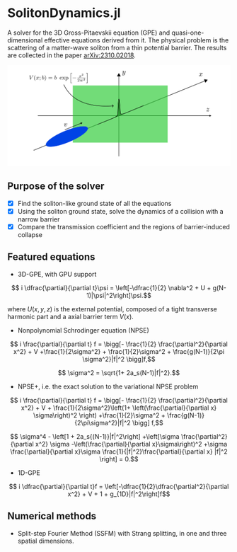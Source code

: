 # SolitonDynamics.jl
A solver for the 3D Gross-Pitaevskii equation (GPE) and quasi-one-dimensional effective equations derived from it.
The physical problem is the scattering of a matter-wave soliton from a thin potential barrier. The results are collected in the paper [arXiv:2310.02018](https://browse.arxiv.org/abs/2310.02018).

![Quasi-one-dimensional scattering](drawing.png)

## Purpose of the solver
- [x] Find the soliton-like ground state of all the equations 
- [x] Using the soliton ground state, solve the dynamics of a collision with a narrow barrier
- [x] Compare the transmission coefficient and the regions of barrier-induced collapse
  
## Featured equations
- 3D-GPE, with GPU support
```math
      i \dfrac{\partial}{\partial t}\psi = \left[-\dfrac{1}{2} \nabla^2 + U  + g(N-1)|\psi|^2\right]\psi.
```
where $U(x, y, z)$ is the external potential, composed of a tight transverse harmonic part and a axial barrier term $V(x)$.
- Nonpolynomial Schrodinger equation (NPSE)
```math
      i  \frac{\partial}{\partial t} f = \bigg[- \frac{1}{2} \frac{\partial^2}{\partial x^2} + V +\frac{1}{2\sigma^2} + \frac{1}{2}\sigma^2 + \frac{g(N-1)}{2\pi \sigma^2}|f|^2 \bigg]f,
```
```math
      \sigma^2 = \sqrt{1+ 2a_s(N-1)|f|^2}.
```

- NPSE+, i.e. the exact solution to the variational NPSE problem
```math
      i \frac{\partial}{\partial t} f = \bigg[- \frac{1}{2} \frac{\partial^2}{\partial x^2} + V + \frac{1}{2\sigma^2}\left(1+ \left(\frac{\partial}{\partial x} \sigma\right)^2 \right) +\frac{1}{2}\sigma^2 + \frac{g(N-1)}{2\pi\sigma^2}|f|^2 \bigg] f,
```
```math
          \sigma^4 - \left[1 + 2a_s{(N-1)}|f|^2\right]
          +\left[\sigma \frac{\partial^2}{\partial x^2} \sigma -\left(\frac{\partial}{\partial x}\sigma\right)^2 +\sigma \frac{\partial}{\partial x}\sigma \frac{1}{|f|^2}\frac{\partial}{\partial x} |f|^2 \right] = 0.
```
- 1D-GPE
```math
    i \dfrac{\partial}{\partial t}f = \left[-\dfrac{1}{2}\dfrac{\partial^2}{\partial x^2} + V + 1 + g_{1D}|f|^2\right]f
```

## Numerical methods
- Split-step Fourier Method (SSFM) with Strang splitting, in one and three spatial dimensions.